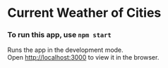 # Current Weather of Cities

### To run this app, use `npm start`

Runs the app in the development mode.\
Open [http://localhost:3000](http://localhost:3000) to view it in the browser.
